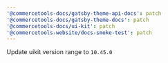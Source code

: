 ```yaml
---
'@commercetools-docs/gatsby-theme-api-docs': patch
'@commercetools-docs/gatsby-theme-docs': patch
'@commercetools-docs/ui-kit': patch
'@commercetools-website/docs-smoke-test': patch
---
```


Update uikit version range to `10.45.0`
